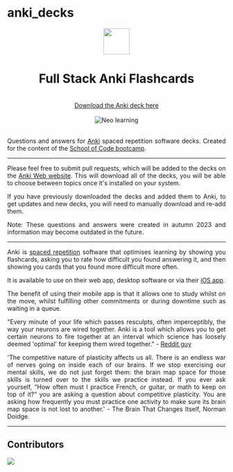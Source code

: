 # anki_decks

<div align="center">
  <img height="60" src="https://upload.wikimedia.org/wikipedia/commons/thumb/3/3d/Anki-icon.svg/1200px-Anki-icon.svg.png">
  <h1>Full Stack Anki Flashcards</h1>
  <br>
  <a href="https://ankiweb.net/shared/info/376600095?cb=1696104749579"> Download the Anki deck here </a>
  <br>
  <br>
  <img src="./images/learning.gif" alt="Neo learning">
  
  <br>
  <br>

</div>

<div style="text-align: justify;">

Questions and answers for [Anki](https://apps.ankiweb.net/) spaced repetition software decks. Created for the content of the [School of Code bootcamp](https://www.schoolofcode.co.uk/).

---

Please feel free to submit pull requests, which will be added to the decks on the [Anki Web website](https://ankiweb.net/shared/info/376600095?cb=1696104749579). This will download all of the decks, you will be able to choose between topics once it's installed on your system.

If you have previously downloaded the decks and added them to Anki, to get updates and new decks, you will need to manually download and re-add them.

Note: These questions and answers were created in autumn 2023 and information may become outdated in the future.

---

Anki is [spaced repetition](https://quantifiedself.com/blog/spaced-repetition-and-learning/) software that optimises learning by showing you flashcards, asking you to rate how difficult you found answering it, and then showing you cards that you found more difficult more often.

It is available to use on their web app, desktop software or via their [iOS app](https://apps.apple.com/us/app/ankimobile-flashcards/id373493387).

The benefit of using their mobile app is that it allows one to study whilst on the move, whilst fulfilling other commitments or during downtime such as waiting in a queue.

"Every minute of your life which passes resculpts, often imperceptibly, the way your neurons are wired together. Anki is a tool which allows you to get certain neurons to fire together at an interval which science has loosely deemed 'optimal' for keeping them wired together." - [Reddit guy](https://www.reddit.com/r/Anki/comments/171gwp3/its_not_retaining_information_its_sculpting_your/)

'The competitive nature of plasticity affects us all. There is an endless war of nerves going on inside each of our brains. If we stop exercising our mental skills, we do not just forget them: the brain map space for those skills is turned over to the skills we practice instead. If you ever ask yourself, “How often must I practice French, or guitar, or math to keep on top of it?” you are asking a question about competitive plasticity. You are asking how frequently you must practice one activity to make sure its brain map space is not lost to another.' - The Brain That Changes Itself, Norman Doidge.
</div>

---

## Contributors

<a href="https://github.com/calwoodford/anki_decks/graphs/contributors">
  <img src="https://contrib.rocks/image?repo=calwoodford/anki_decks" />
</a>
